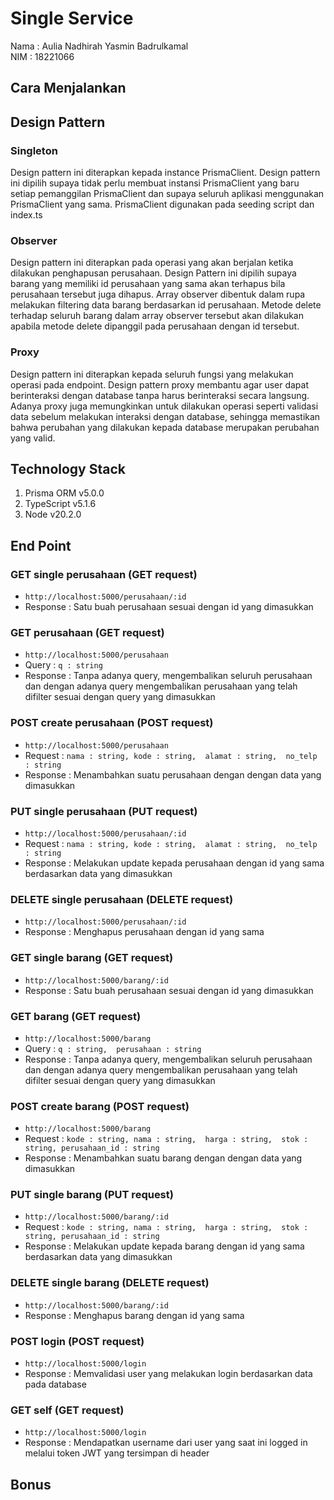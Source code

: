 # Single Service
Nama : Aulia Nadhirah Yasmin Badrulkamal <br />
NIM : 18221066 <br />

## Cara Menjalankan 

## Design Pattern
### Singleton
Design pattern ini diterapkan kepada instance PrismaClient. Design pattern ini dipilih supaya tidak perlu membuat instansi PrismaClient yang baru setiap pemanggilan PrismaClient dan supaya seluruh aplikasi menggunakan PrismaClient yang sama. PrismaClient digunakan pada seeding script dan index.ts

### Observer
Design pattern ini diterapkan pada operasi yang akan berjalan ketika dilakukan penghapusan perusahaan. Design Pattern ini dipilih supaya barang yang memiliki id perusahaan yang sama akan terhapus bila perusahaan tersebut juga dihapus. Array observer dibentuk dalam rupa melakukan filtering data barang berdasarkan id perusahaan. Metode delete terhadap seluruh barang dalam array observer tersebut akan dilakukan apabila metode delete dipanggil pada perusahaan dengan id tersebut. 

### Proxy
Design pattern ini diterapkan kepada seluruh fungsi yang melakukan operasi pada endpoint. Design pattern proxy membantu agar user dapat berinteraksi dengan database tanpa harus berinteraksi secara langsung. Adanya proxy juga memungkinkan untuk dilakukan operasi seperti validasi data sebelum melakukan interaksi dengan database, sehingga memastikan bahwa perubahan yang dilakukan kepada database merupakan perubahan yang valid. 
## Technology Stack
1. Prisma ORM v5.0.0
2. TypeScript v5.1.6
3. Node v20.2.0

## End Point
### GET single perusahaan (GET request)
- `http://localhost:5000/perusahaan/:id`
- Response : Satu buah perusahaan sesuai dengan id yang dimasukkan

### GET perusahaan (GET request)
- `http://localhost:5000/perusahaan`
- Query :
  `q : string`
- Response : Tanpa adanya query, mengembalikan seluruh perusahaan dan dengan adanya query mengembalikan perusahaan yang telah difilter sesuai dengan query yang dimasukkan

### POST create perusahaan (POST request)
- `http://localhost:5000/perusahaan`
- Request : `
  nama : string,
  kode : string, 
  alamat : string, 
  no_telp : string
  `
- Response : Menambahkan suatu perusahaan dengan dengan data yang dimasukkan

### PUT single perusahaan (PUT request)
- `http://localhost:5000/perusahaan/:id`
- Request : `
  nama : string,
  kode : string, 
  alamat : string, 
  no_telp : string
  `
- Response : Melakukan update kepada perusahaan dengan id yang sama berdasarkan data yang dimasukkan

### DELETE single perusahaan (DELETE request)
- `http://localhost:5000/perusahaan/:id`
- Response : Menghapus perusahaan dengan id yang sama

### GET single barang (GET request)
- `http://localhost:5000/barang/:id`
- Response : Satu buah perusahaan sesuai dengan id yang dimasukkan

### GET barang (GET request)
- `http://localhost:5000/barang`
- Query :
  `q : string, 
  perusahaan : string`
- Response : Tanpa adanya query, mengembalikan seluruh perusahaan dan dengan adanya query mengembalikan perusahaan yang telah difilter sesuai dengan query yang dimasukkan

### POST create barang (POST request)
- `http://localhost:5000/barang`
- Request : `
  kode : string,
  nama : string, 
  harga : string, 
  stok : string,
  perusahaan_id : string
  `
- Response : Menambahkan suatu barang dengan dengan data yang dimasukkan

### PUT single barang (PUT request)
- `http://localhost:5000/barang/:id`
- Request : `
  kode : string,
  nama : string, 
  harga : string, 
  stok : string,
  perusahaan_id : string
  `
- Response : Melakukan update kepada barang dengan id yang sama berdasarkan data yang dimasukkan

### DELETE single barang (DELETE request)
- `http://localhost:5000/barang/:id`
- Response : Menghapus barang dengan id yang sama

### POST login (POST request)
- `http://localhost:5000/login`
- Response : Memvalidasi user yang melakukan login berdasarkan data pada database

### GET self (GET request)
- `http://localhost:5000/login`
- Response : Mendapatkan username dari user yang saat ini logged in melalui token JWT yang tersimpan di header

## Bonus
